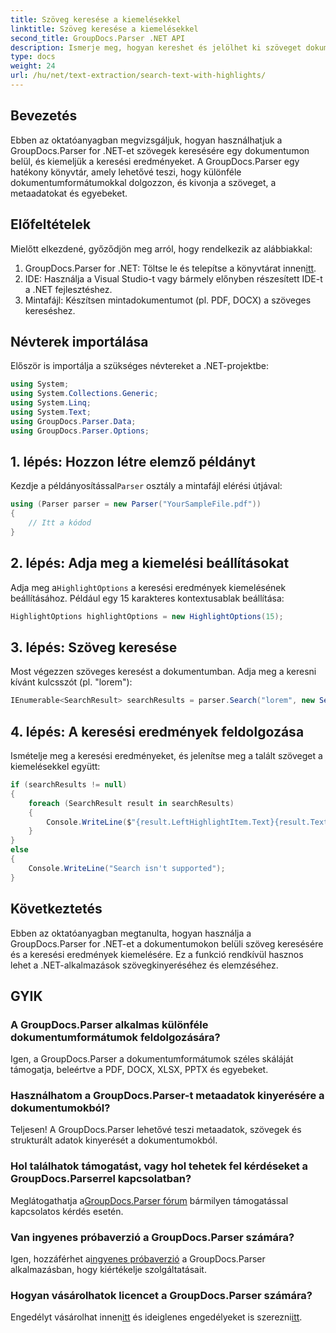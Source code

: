 ```yaml
---
title: Szöveg keresése a kiemelésekkel
linktitle: Szöveg keresése a kiemelésekkel
second_title: GroupDocs.Parser .NET API
description: Ismerje meg, hogyan kereshet és jelölhet ki szöveget dokumentumokban a GroupDocs.Parser for .NET segítségével. Hatékonyan nyerhet ki értékes információkat.
type: docs
weight: 24
url: /hu/net/text-extraction/search-text-with-highlights/
---
```

## Bevezetés
Ebben az oktatóanyagban megvizsgáljuk, hogyan használhatjuk a GroupDocs.Parser for .NET-et szövegek keresésére egy dokumentumon belül, és kiemeljük a keresési eredményeket. A GroupDocs.Parser egy hatékony könyvtár, amely lehetővé teszi, hogy különféle dokumentumformátumokkal dolgozzon, és kivonja a szöveget, a metaadatokat és egyebeket.
## Előfeltételek
Mielőtt elkezdené, győződjön meg arról, hogy rendelkezik az alábbiakkal:
1.  GroupDocs.Parser for .NET: Töltse le és telepítse a könyvtárat innen[itt](https://releases.groupdocs.com/parser/net/).
2. IDE: Használja a Visual Studio-t vagy bármely előnyben részesített IDE-t a .NET fejlesztéshez.
3. Mintafájl: Készítsen mintadokumentumot (pl. PDF, DOCX) a szöveges kereséshez.

## Névterek importálása
Először is importálja a szükséges névtereket a .NET-projektbe:
```csharp
using System;
using System.Collections.Generic;
using System.Linq;
using System.Text;
using GroupDocs.Parser.Data;
using GroupDocs.Parser.Options;
```
## 1. lépés: Hozzon létre elemző példányt
 Kezdje a példányosítással`Parser` osztály a mintafájl elérési útjával:
```csharp
using (Parser parser = new Parser("YourSampleFile.pdf"))
{
    // Itt a kódod
}
```
## 2. lépés: Adja meg a kiemelési beállításokat
 Adja meg a`HighlightOptions` a keresési eredmények kiemelésének beállításához. Például egy 15 karakteres kontextusablak beállítása:
```csharp
HighlightOptions highlightOptions = new HighlightOptions(15);
```
## 3. lépés: Szöveg keresése
Most végezzen szöveges keresést a dokumentumban. Adja meg a keresni kívánt kulcsszót (pl. "lorem"):
```csharp
IEnumerable<SearchResult> searchResults = parser.Search("lorem", new SearchOptions(true, false, false, highlightOptions));
```
## 4. lépés: A keresési eredmények feldolgozása
Ismételje meg a keresési eredményeket, és jelenítse meg a talált szöveget a kiemelésekkel együtt:
```csharp
if (searchResults != null)
{
    foreach (SearchResult result in searchResults)
    {
        Console.WriteLine($"{result.LeftHighlightItem.Text}{result.Text}{result.RightHighlightItem.Text}");
    }
}
else
{
    Console.WriteLine("Search isn't supported");
}
```

## Következtetés
Ebben az oktatóanyagban megtanulta, hogyan használja a GroupDocs.Parser for .NET-et a dokumentumokon belüli szöveg keresésére és a keresési eredmények kiemelésére. Ez a funkció rendkívül hasznos lehet a .NET-alkalmazások szövegkinyeréséhez és elemzéséhez.

## GYIK
### A GroupDocs.Parser alkalmas különféle dokumentumformátumok feldolgozására?
Igen, a GroupDocs.Parser a dokumentumformátumok széles skáláját támogatja, beleértve a PDF, DOCX, XLSX, PPTX és egyebeket.
### Használhatom a GroupDocs.Parser-t metaadatok kinyerésére a dokumentumokból?
Teljesen! A GroupDocs.Parser lehetővé teszi metaadatok, szövegek és strukturált adatok kinyerését a dokumentumokból.
### Hol találhatok támogatást, vagy hol tehetek fel kérdéseket a GroupDocs.Parserrel kapcsolatban?
 Meglátogathatja a[GroupDocs.Parser fórum](https://forum.groupdocs.com/c/parser/17) bármilyen támogatással kapcsolatos kérdés esetén.
### Van ingyenes próbaverzió a GroupDocs.Parser számára?
 Igen, hozzáférhet a[ingyenes próbaverzió](https://releases.groupdocs.com/) a GroupDocs.Parser alkalmazásban, hogy kiértékelje szolgáltatásait.
### Hogyan vásárolhatok licencet a GroupDocs.Parser számára?
 Engedélyt vásárolhat innen[itt](https://purchase.groupdocs.com/buy) és ideiglenes engedélyeket is szerezni[itt](https://purchase.groupdocs.com/temporary-license/).